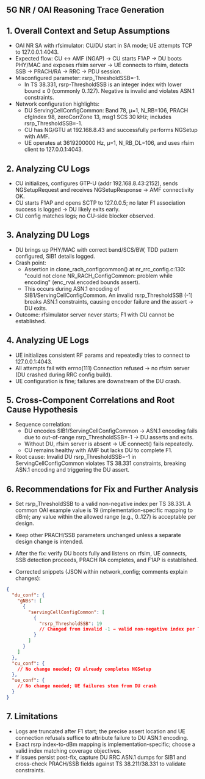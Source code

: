 ## 5G NR / OAI Reasoning Trace Generation

## 1. Overall Context and Setup Assumptions
- OAI NR SA with rfsimulator: CU/DU start in SA mode; UE attempts TCP to 127.0.0.1:4043.
- Expected flow: CU ↔ AMF (NGAP) → CU starts F1AP → DU boots PHY/MAC and exposes rfsim server → UE connects to rfsim, detects SSB → PRACH/RA → RRC → PDU session.
- Misconfigured parameter: rsrp_ThresholdSSB=-1.
  - In TS 38.331, rsrp-ThresholdSSB is an integer index with lower bound ≥ 0 (commonly 0..127). Negative is invalid and violates ASN.1 constraints.
- Network configuration highlights:
  - DU ServingCellConfigCommon: Band 78, μ=1, N_RB=106, PRACH cfgIndex 98, zeroCorrZone 13, msg1 SCS 30 kHz; includes rsrp_ThresholdSSB=-1.
  - CU has NG/GTU at 192.168.8.43 and successfully performs NGSetup with AMF.
  - UE operates at 3619200000 Hz, μ=1, N_RB_DL=106, and uses rfsim client to 127.0.0.1:4043.

## 2. Analyzing CU Logs
- CU initializes, configures GTP-U (addr 192.168.8.43:2152), sends NGSetupRequest and receives NGSetupResponse → AMF connectivity OK.
- CU starts F1AP and opens SCTP to 127.0.0.5; no later F1 association success is logged → DU likely exits early.
- CU config matches logs; no CU-side blocker observed.

## 3. Analyzing DU Logs
- DU brings up PHY/MAC with correct band/SCS/BW, TDD pattern configured, SIB1 details logged.
- Crash point:
  - Assertion in clone_rach_configcommon() at nr_rrc_config.c:130: "could not clone NR_RACH_ConfigCommon: problem while encoding" (enc_rval.encoded bounds assert).
  - This occurs during ASN.1 encoding of SIB1/ServingCellConfigCommon. An invalid rsrp_ThresholdSSB (-1) breaks ASN.1 constraints, causing encoder failure and the assert → DU exits.
- Outcome: rfsimulator server never starts; F1 with CU cannot be established.

## 4. Analyzing UE Logs
- UE initializes consistent RF params and repeatedly tries to connect to 127.0.0.1:4043.
- All attempts fail with errno(111) Connection refused → no rfsim server (DU crashed during RRC config build).
- UE configuration is fine; failures are downstream of the DU crash.

## 5. Cross-Component Correlations and Root Cause Hypothesis
- Sequence correlation:
  - DU encodes SIB1/ServingCellConfigCommon → ASN.1 encoding fails due to out-of-range rsrp_ThresholdSSB=-1 → DU asserts and exits.
  - Without DU, rfsim server is absent → UE connect() fails repeatedly.
  - CU remains healthy with AMF but lacks DU to complete F1.
- Root cause: Invalid DU rsrp_ThresholdSSB=-1 in ServingCellConfigCommon violates TS 38.331 constraints, breaking ASN.1 encoding and triggering the DU assert.

## 6. Recommendations for Fix and Further Analysis
- Set rsrp_ThresholdSSB to a valid non-negative index per TS 38.331. A common OAI example value is 19 (implementation-specific mapping to dBm); any value within the allowed range (e.g., 0..127) is acceptable per design.
- Keep other PRACH/SSB parameters unchanged unless a separate design change is intended.
- After the fix: verify DU boots fully and listens on rfsim, UE connects, SSB detection proceeds, PRACH RA completes, and F1AP is established.

- Corrected snippets (JSON within network_config; comments explain changes):

```json
{
  "du_conf": {
    "gNBs": [
      {
        "servingCellConfigCommon": [
          {
            "rsrp_ThresholdSSB": 19
            // Changed from invalid -1 → valid non-negative index per TS 38.331
          }
        ]
      }
    ]
  },
  "cu_conf": {
    // No change needed; CU already completes NGSetup
  },
  "ue_conf": {
    // No change needed; UE failures stem from DU crash
  }
}
```

## 7. Limitations
- Logs are truncated after F1 start; the precise assert location and UE connection refusals suffice to attribute failure to DU ASN.1 encoding.
- Exact rsrp index-to-dBm mapping is implementation-specific; choose a valid index matching coverage objectives.
- If issues persist post-fix, capture DU RRC ASN.1 dumps for SIB1 and cross-check PRACH/SSB fields against TS 38.211/38.331 to validate constraints.